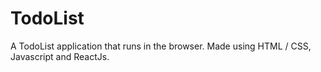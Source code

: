 # TodoList
A TodoList application that runs in the browser. Made using HTML / CSS, Javascript and ReactJs.
